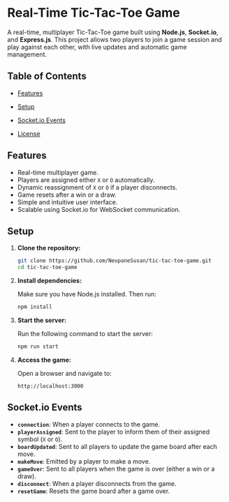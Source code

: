 # Real-Time Tic-Tac-Toe Game

A real-time, multiplayer Tic-Tac-Toe game built using **Node.js**, **Socket.io**, and **Express.js**. This project allows two players to join a game session and play against each other, with live updates and automatic game management.

## Table of Contents
- [Features](#features)
- [Setup](#setup)
- [Socket.io Events](#socketio-events)

- [License](#license)

## Features
- Real-time multiplayer game.
- Players are assigned either `X` or `O` automatically.
- Dynamic reassignment of `X` or `O` if a player disconnects.
- Game resets after a win or a draw.
- Simple and intuitive user interface.
- Scalable using Socket.io for WebSocket communication.

## Setup

1. **Clone the repository:**

    ```bash
    git clone https://github.com/NeupaneSusan/tic-tac-toe-game.git
    cd tic-tac-toe-game
    ```

2. **Install dependencies:**

    Make sure you have Node.js installed. Then run:

    ```bash
    npm install
    ```

3. **Start the server:**

    Run the following command to start the server:

    ```bash
    npm run start
    ```

4. **Access the game:**

    Open a browser and navigate to:

    ```
    http://localhost:3000
    ```

## Socket.io Events

- **`connection`**: When a player connects to the game.
- **`playerAssigned`**: Sent to the player to inform them of their assigned symbol (`X` or `O`).
- **`boardUpdated`**: Sent to all players to update the game board after each move.
- **`makeMove`**: Emitted by a player to make a move.
- **`gameOver`**: Sent to all players when the game is over (either a win or a draw).
- **`disconnect`**: When a player disconnects from the game.
- **`resetGame`**: Resets the game board after a game over.


